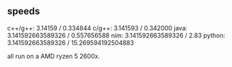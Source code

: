 ## speeds
c++/g++:    3.14159             / 0.334844
c/g++:      3.141593            / 0.342000
java:       3.141592663589326   / 0.557656588
nim:        3.141592663589326   / 2.83
python:     3.141592663589326   / 15.269594192504883

all run on a AMD ryzen 5 2600x.
